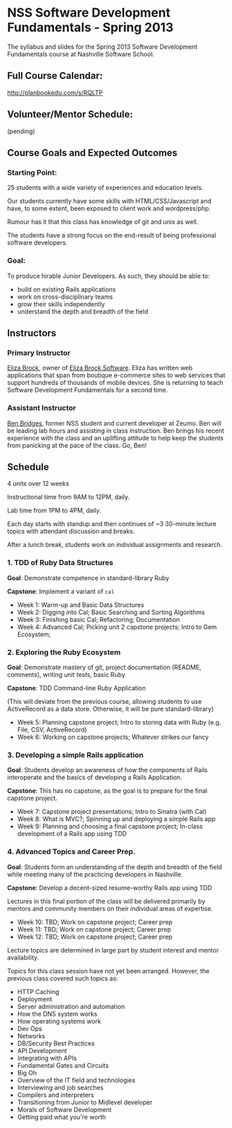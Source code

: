 NSS Software Development Fundamentals - Spring 2013
========================

The syllabus and slides for the Spring 2013 Software Development Fundamentals course at Nashville Software School.

## Full Course Calendar:

http://planbookedu.com/s/RQLTP

## Volunteer/Mentor Schedule:

(pending)

## Course Goals and Expected Outcomes

### Starting Point:
25 students with a wide variety of experiences and education levels. 

Our students currently have some skills with HTML/CSS/Javascript and have, to some extent, been exposed to client work and wordpress/php.

Rumour has it that this class has knowledge of git and unix as well.

The students have a strong focus on the end-result of being professional software developers.

### Goal:

To produce hirable Junior Developers.  As such, they should be able to:

  * build on existing Rails applications
  * work on cross-disciplinary teams
  * grow their skills independently
  * understand the depth and breadth of the field

## Instructors

### Primary Instructor

[Eliza Brock](http://elizabrock.com/), owner of [Eliza Brock Software](http://elizabrocksoftware.com/).  Eliza has written web applications that span from boutique e-commerce sites to web services that support hundreds of thousands of mobile devices.  She is returning to teach Software Development Fundamentals for a second time.

### Assistant Instructor

[Ben Bridges](https://github.com/ben2d2), former NSS student and current developer at Zeumo.  Ben will be leading lab hours and assisting in class instruction.  Ben brings his recent experience with the class and an uplifting attitude to help keep the students from panicking at the pace of the class. Go, Ben!


## Schedule

4 units over 12 weeks

Instructional time from 9AM to 12PM, daily.

Lab time from 1PM to 4PM, daily.

Each day starts with standup and then continues of ~3 30-minute lecture topics with attendant discussion and breaks.

After a lunch break, students work on individual assignments and research.

### 1. TDD of Ruby Data Structures

**Goal**: Demonstrate competence in standard-library Ruby

**Capstone**: Implement a variant of `cal`

  * Week 1: Warm-up and Basic Data Structures
  * Week 2: Digging into Cal; Basic Searching and Sorting Algorithms
  * Week 3: Finishing basic Cal; Refactoring; Documentation
  * Week 4: Advanced Cal; Picking unit 2 capstone projects; Intro to Gem Ecosystem;

### 2. Exploring the Ruby Ecosystem

**Goal**: Demonstrate mastery of git, project documentation (README, comments), writing unit tests, basic Ruby

**Capstone**: TDD Command-line Ruby Application

(This will deviate from the previous course, allowing students to use ActiveRecord as a data store.  Otherwise, it will be pure standard-library)

  * Week 5: Planning capstone project; Intro to storing data with Ruby (e.g. File, CSV, ActiveRecord)
  * Week 6: Working on capstone projects; Whatever strikes our fancy

### 3. Developing a simple Rails application

**Goal**: Students develop an awareness of how the components of Rails interoperate and the basics of developing a Rails Application.

**Capstone**: This has no capstone, as the goal is to prepare for the final capstone project.

  * Week 7: Capstone project presentations; Intro to Sinatra (with Cal)
  * Week 8: What is MVC?; Spinning up and deploying a simple Rails app
  * Week 9: Planning and choosing a final capstone project; In-class development of a Rails app using TDD

### 4. Advanced Topics and Career Prep.

**Goal**: Students form an understanding of the depth and breadth of the field while meeting many of the practicing developers in Nashville.

**Capstone**: Develop a decent-sized resume-worthy Rails app using TDD

Lectures in this final portion of the class will be delivered primarily by mentors and community members on their individual areas of expertise.

  * Week 10: TBD; Work on capstone project; Career prep
  * Week 11: TBD; Work on capstone project; Career prep
  * Week 12: TBD; Work on capstone project; Career prep

Lecture topics are determined in large part by student interest and mentor availability.

Topics for this class session have not yet been arranged.  However, the previous class covered such topics as:

  * HTTP Caching
  * Deployment
  * Server administration and automation
  * How the DNS system works
  * How operating systems work
  * Dev Ops
  * Networks
  * DB/Security Best Practices
  * API Development
  * Integrating with APIs
  * Fundamental Gates and Circuits
  * Big Oh
  * Overview of the IT field and technologies
  * Interviewing and job searches
  * Compilers and interpreters
  * Transitioning from Junior to Midlevel developer
  * Morals of Software Development
  * Getting paid what you're worth

